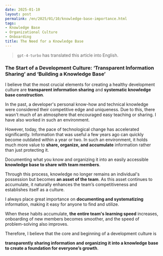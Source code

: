 ```yaml
---
date: 2025-01-10
layout: post
permalink: /en/2025/01/10/knowledge-base-importance.html
tags:
- Knowledge Base
- Organizational Culture
- Onboarding
title: The Need for a Knowledge Base
---
```

> `gpt-4-turbo` has translated this article into English.

### The Start of a Development Culture: ‘Transparent Information Sharing’ and ‘Building a Knowledge Base’

I believe that the most crucial elements for creating a healthy development culture are **transparent information sharing** and **systematic knowledge base construction**.

In the past, a developer's personal know-how and technical knowledge were considered their competitive edge and uniqueness. Due to this, there wasn't much of an atmosphere that encouraged easy teaching or sharing. I have also worked in such an environment.

However, today, the pace of technological change has accelerated significantly. Information that was useful a few years ago can quickly become outdated within a year or two. In such an environment, it holds much more value to **share, organize, and accumulate** information rather than just protecting it.

Documenting what you know and organizing it into an easily accessible **knowledge base to share with team members**.

Through this process, knowledge no longer remains an individual's possession but becomes **an asset of the team**. As this asset continues to accumulate, it naturally enhances the team’s competitiveness and establishes itself as a culture.

I always place great importance on **documenting and systematizing** information, making it easy for anyone to find and utilize.

When these habits accumulate, **the entire team's learning speed** increases, onboarding of new members becomes smoother, and the speed of problem-solving also improves.

Therefore, I believe that the core and beginning of a development culture is

**transparently sharing information and organizing it into a knowledge base to create a foundation for everyone’s growth**.